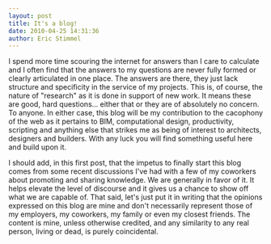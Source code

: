 ```yaml
---
layout: post
title: It's a blog!
date: 2010-04-25 14:31:36
author: Eric Stimmel
---
```


I spend more time scouring the internet for answers than I care to calculate and I often find that the answers to my questions are never fully formed or clearly articulated in one place. The answers are there, they just lack structure and specificity in the service of my projects. This is, of course, the nature of "research" as it is done in support of new work. It means these are good, hard questions... either that or they are of absolutely no concern. To anyone. In either case, this blog will be my contribution to the cacophony of the web as it pertains to BIM, computational design, productivity, scripting and anything else that strikes me as being of interest to architects, designers and builders. With any luck you will find something useful here and build upon it. 

I should add, in this first post, that the impetus to finally start this blog comes from some recent discussions I've had with a few of my coworkers about promoting and sharing knowledge. We are generally in favor of it. It helps elevate the level of discourse and it gives us a chance to show off what we are capable of. That said, let's just put it in writing that the opinions expressed on this blog are mine and don't necessarily represent those of my employers, my coworkers, my family or even my closest friends. The content is mine, unless otherwise credited, and any similarity to any real person, living or dead, is purely coincidental.
